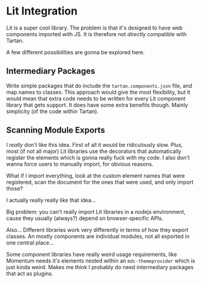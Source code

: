 # Lit Integration

Lit is a super cool library. The problem is that it's designed to have web components imported with JS. It is therefore not _directly_ compatible with Tartan.

A few different possibilities are gonna be explored here.

## Intermediary Packages

Write simple packages that do include the `tartan.components.json` file, and map names to classes. This approach would give the most flexibility, but it would mean that extra code needs to be written for every Lit component library that gets support. It does have some extra benefits though. Mainly simplicity (of the code within Tartan).

## Scanning Module Exports

I _really_ don't like this idea. First of all it would be ridiculously slow. Plus, most (if not all major) Lit libraries use the decorators that automatically register the elements which is gonna really fuck with my code. I also don't wanna force users to manually import, for obvious reasons.

What if I import everything, look at the custom element names that were registered, scan the document for the ones that were used, and only import those?

I actually really really like that idea...

Big problem: you can't really import Lit libraries in a nodejs environment, cause they usually (always?) depend on browser-specific APIs.

Also... Different libraries work very differently in terms of how they export classes. An mostly components are individual modules, not all exported in one central place...

Some component libraries have really weird usage requirements, like Momentum needs it's elements nested within an `mdc-themeprovider` which is just kinda weird. Makes me think I probably do need intermediary packages that act as plugins.
